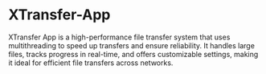 # XTransfer-App
XTransfer App is a high-performance file transfer system that uses multithreading to speed up transfers and ensure reliability. It handles large files, tracks progress in real-time, and offers customizable settings, making it ideal for efficient file transfers across networks.

